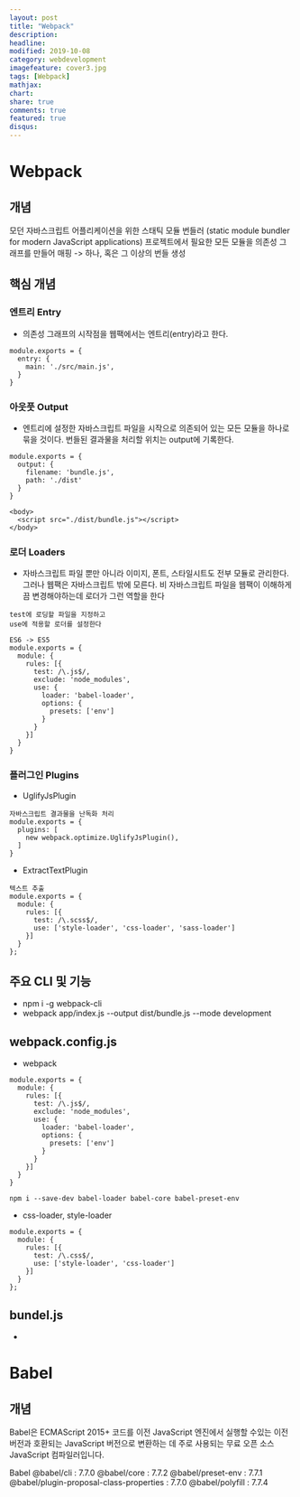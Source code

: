 ```yaml
---
layout: post
title: "Webpack"
description: 
headline: 
modified: 2019-10-08
category: webdevelopment
imagefeature: cover3.jpg
tags: [Webpack]
mathjax: 
chart: 
share: true
comments: true
featured: true
disqus:
---
```


# Webpack
## 개념
모던 자바스크립트 어플리케이션을 위한 스태틱 모듈 번들러 
(static module bundler for modern JavaScript applications)
프로젝트에서 필요한 모든 모듈을 의존성 그래프를 만들어 매핑 -> 하나, 혹은 그 이상의 번들 생성

## 핵심 개념
### 엔트리 Entry
- 의존성 그래프의 시작점을 웹팩에서는 엔트리(entry)라고 한다.
```
module.exports = {
  entry: {
    main: './src/main.js',
  }
}
```
### 아웃풋 Output
- 엔트리에 설정한 자바스크립트 파일을 시작으로 의존되어 있는 모든 모듈을 하나로 묶을 것이다. 번들된 결과물을 처리할 위치는 output에 기록한다.
```
module.exports = {
  output: {
    filename: 'bundle.js',
    path: './dist'
  }
}

<body>
  <script src="./dist/bundle.js"></script>
</body>
```
### 로더 Loaders
- 자바스크립트 파일 뿐만 아니라 이미지, 폰트, 스타일시트도 전부 모듈로 관리한다. 그러나 웹팩은 자바스크립트 밖에 모른다. 비 자바스크립트 파일을 웹팩이 이해하게끔 변경해야하는데 로더가 그런 역할을 한다
```
test에 로딩할 파일을 지정하고
use에 적용할 로더를 설정한다

ES6 -> ES5
module.exports = {
  module: {
    rules: [{
      test: /\.js$/,
      exclude: 'node_modules',
      use: {
        loader: 'babel-loader',
        options: {
          presets: ['env']
        }
      }
    }]
  }
}
```
### 플러그인 Plugins
- UglifyJsPlugin
```
자바스크립트 결과물을 난독화 처리
module.exports = {
  plugins: [
    new webpack.optimize.UglifyJsPlugin(),
  ]
}

```
- ExtractTextPlugin
```
텍스트 추출 
module.exports = {
  module: {
    rules: [{
      test: /\.scss$/,
      use: ['style-loader', 'css-loader', 'sass-loader']
    }]
  }
};

```


## 주요 CLI 및 기능
- npm i -g webpack-cli
- webpack app/index.js --output dist/bundle.js --mode development

## webpack.config.js
- webpack 
```
module.exports = {
  module: {
    rules: [{
      test: /\.js$/,
      exclude: 'node_modules',
      use: {
        loader: 'babel-loader',
        options: {
          presets: ['env']
        }
      }
    }]
  }
}

npm i --save-dev babel-loader babel-core babel-preset-env
```
- css-loader, style-loader
```
module.exports = {
  module: {
    rules: [{
      test: /\.css$/,
      use: ['style-loader', 'css-loader']
    }]
  }
};

```


## bundel.js
- 





# Babel
## 개념
Babel은 ECMAScript 2015+ 코드를 이전 JavaScript 엔진에서 실행할 수있는 이전 버전과 호환되는 JavaScript 버전으로 변환하는 데 주로 사용되는 무료 오픈 소스 JavaScript 컴파일러입니다.


Babel
@babel/cli : 7.7.0
@babel/core : 7.7.2
@babel/preset-env : 7.7.1
@babel/plugin-proposal-class-properties : 7.7.0
@babel/polyfill : 7.7.4